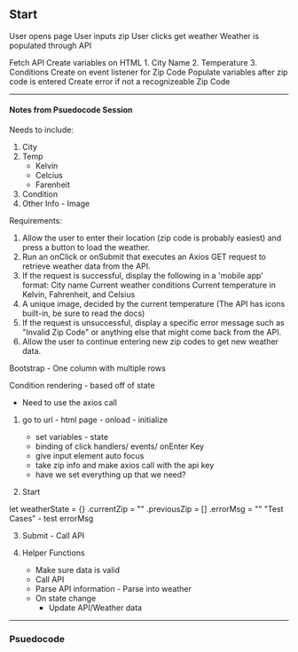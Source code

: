 ## Start

User opens page
User inputs zip
User clicks get weather
Weather is populated through API

Fetch API
Create variables on HTML
    1. City Name
    2. Temperature
    3. Conditions
Create on event listener for Zip Code
Populate variables after zip code is entered
Create error if not a recognizeable Zip Code

---

#### Notes from Psuedocode Session

Needs to include:
1. City
2. Temp
    - Kelvin
    - Celcius
    - Farenheit
3. Condition
4. Other Info - Image

Requirements:
1. Allow the user to enter their location (zip code is probably easiest) and press a button to load the weather.
2. Run an onClick or onSubmit that executes an Axios GET request to retrieve weather data from the API.
3. If the request is successful, display the following in a 'mobile app' format:
City name
Current weather conditions
Current temperature in Kelvin, Fahrenheit, and Celsius
4. A unique image, decided by the current temperature (The API has icons built-in, be sure to read the docs)
5. If the request is unsuccessful, display a specific error message such as "Invalid Zip Code" or anything else that might come back from the API.
6. Allow the user to continue entering new zip codes to get new weather data.

Bootstrap - One column with multiple rows

Condition rendering - based off of state

* Need to use the axios call

1.  go to url - html page - onload - initialize
    - set variables - state
    - binding of click handlers/ events/ onEnter Key
    - give input element auto focus
    - take zip info and make axios call with the api key
    - have we set everything up that we need?

2. Start

let weatherState = {}
.currentZip = ""
.previousZip = []
.errorMsg = ""
"Test Cases" - test errorMsg

3. Submit - Call API

4.  Helper Functions
    - Make sure data is valid
    - Call API
    - Parse API information - Parse into weather
    - On state change 
        - Update API/Weather data

---

### Psuedocode